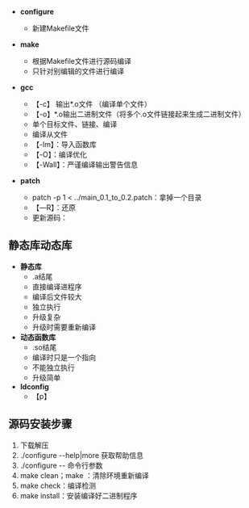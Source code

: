 - **configure**
	- 新建Makefile文件
- **make**
	- 根据Makefile文件进行源码编译
	- 只针对别编辑的文件进行编译
- **gcc**
	- 【-c】 输出*.o文件 （编译单个文件）
	- 【-o】*.o输出二进制文件（将多个.o文件链接起来生成二进制文件）
	- 单个目标文件、链接、编译
	- 编译从文件
	- 【-lm】：导入函数库
	- 【-O】：编译优化
	- 【-Wall】：严谨编译输出警告信息

- **patch**
	- patch -p 1 < ../main_0.1_to_0.2.patch：拿掉一个目录
	- 【—R】：还原
	- 更新源码：

## 静态库动态库
- **静态库**
	- .a结尾
	- 直接编译进程序
	- 编译后文件较大
	- 独立执行
	- 升级复杂
	- 升级时需要重新编译
- **动态函数库**
	- .so结尾
	- 编译时只是一个指向
	- 不能独立执行
	- 升级简单
- **ldconfig**
	- 【p】
## 源码安装步骤
1. 下载解压
2. ./configure --help|more 获取帮助信息
3. ./configure --  命令行参数
4. make clean；make ：清除环境重新编译
5. make check：编译检测
6. make install：安装编译好二进制程序
<!--stackedit_data:
eyJoaXN0b3J5IjpbMTc1NzMyMzE4MywtNTQ5OTgyOTIsLTUxOT
IyMTA0MiwyMDUxMTE2ODAxLDIxMDY4Njc3NDAsODc5Nzg4Mzgz
LC0xNzA3NzUxNTAsLTIwMjE5NDgzNThdfQ==
-->